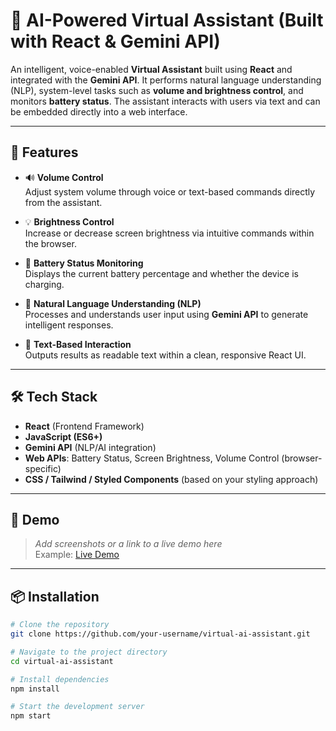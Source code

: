 # 🤖 AI-Powered Virtual Assistant (Built with React & Gemini API)

An intelligent, voice-enabled **Virtual Assistant** built using **React** and integrated with the **Gemini API**. It performs natural language understanding (NLP), system-level tasks such as **volume and brightness control**, and monitors **battery status**. The assistant interacts with users via text and can be embedded directly into a web interface.

---

## 🚀 Features

- 🔊 **Volume Control**  
  Adjust system volume through voice or text-based commands directly from the assistant.

- 💡 **Brightness Control**  
  Increase or decrease screen brightness via intuitive commands within the browser.

- 🔋 **Battery Status Monitoring**  
  Displays the current battery percentage and whether the device is charging.

- 🧠 **Natural Language Understanding (NLP)**  
  Processes and understands user input using **Gemini API** to generate intelligent responses.

- 💬 **Text-Based Interaction**  
  Outputs results as readable text within a clean, responsive React UI.

---

## 🛠️ Tech Stack

- **React** (Frontend Framework)  
- **JavaScript (ES6+)**  
- **Gemini API** (NLP/AI integration)  
- **Web APIs**: Battery Status, Screen Brightness, Volume Control (browser-specific)  
- **CSS / Tailwind / Styled Components** (based on your styling approach)

---

## 📸 Demo

> _Add screenshots or a link to a live demo here_  
> Example: [Live Demo](https://your-live-demo-link.com)

---

## 📦 Installation

```bash
# Clone the repository
git clone https://github.com/your-username/virtual-ai-assistant.git

# Navigate to the project directory
cd virtual-ai-assistant

# Install dependencies
npm install

# Start the development server
npm start

